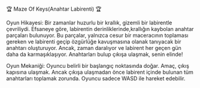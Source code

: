 🏆 Maze Of Keys(Anahtar Labirenti) 🏆

Oyun Hikayesi:
    Bir zamanlar huzurlu bir krallık, gizemli bir labirentle çevriliydi.
    Efsaneye göre, labirentin derinliklerinde,krallığın kaybolan anahtar parçaları bulunuyor.
    Bu parçalar, yalnızca cesur bir maceracının toplaması gereken ve labirenti geçip özgürlüğe kavuşmasına olanak tanıyacak bir anahtarı oluşturuyor.
    Ancak, zaman daralıyor ve labirent her geçen gün daha da karmaşıklaşıyor.
    Anahtarları bulup çıkışa ulaşmak, senin elinde!

Oyun Mekaniği:
    Oyuncu belirli bir başlangıç noktasında doğar.
    Amaç, çıkış kapısına ulaşmak.
    Ancak çıkışa ulaşmadan önce labirent içinde bulunan tüm anahtarları toplamak zorunda.
    Oyuncu sadece WASD ile hareket edebilir.

